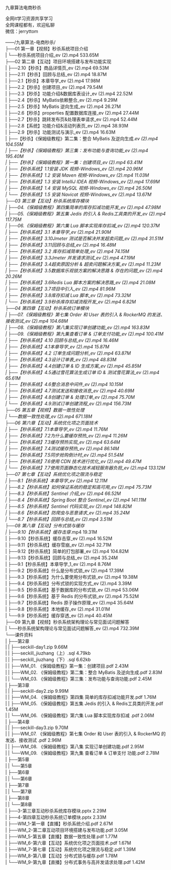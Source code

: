 九章算法电商秒杀

全网it学习资源共享学习<br>全网课程都有，欢迎私聊<br>微信：jerryttom<br>

——/九章算法-电商秒杀/<br> ├──01 第一章【视频】秒杀系统项目介绍<br> | └──秒杀系统项目介绍_ev (2).mp4 533.65M<br> ├──02 第二章【互动】项目环境搭建与发布功能实现<br> | ├──2.10【秒杀】商品详情页_ev (2).mp4 69.53M<br> | ├──2.11【秒杀】回顾与总结_ev (2).mp4 18.87M<br> | ├──2.1【秒杀】本章导学_ev (2).mp4 17.98M<br> | ├──2.2【秒杀】创建项目_ev (2).mp4 79.54M<br> | ├──2.3【秒杀】功能介绍&amp;数据库表设计_ev (2).mp4 22.52M<br> | ├──2.4【秒杀】MyBatis依赖整合_ev (2).mp4 9.29M<br> | ├──2.5【秒杀】MyBatis 逆向生成_ev (2).mp4 26.27M<br> | ├──2.6【秒杀】properties 配置数据库连接_ev (2).mp4 27.44M<br> | ├──2.7【秒杀】跳转发布页&amp;处理表单请求_ev (2).mp4 52.44M<br> | ├──2.8【系统】功能介绍&amp;活动列表页_ev (2).mp4 38.93M<br> | ├──2.9【秒杀】功能测试与演示_ev (2).mp4 16.63M<br> | ├──【秒杀】《保姆级教程》第二集：整合 MyBatis 及逆向生成._ev (2).mp4 104.55M<br> | ├──【秒杀】《保姆级教程》第三集：发布功能与查询功能_ev (2).mp4 195.40M<br> | ├──【秒杀】《保姆级教程》第一集：创建项目_ev (2).mp4 63.41M<br> | ├──【秒杀系统】1.1安装 JDK 视频-Windows_ev (2).mp4 20.96M<br> | ├──【秒杀系统】1.2 安装 Maven 视频-Windows_ev (2).mp4 11.03M<br> | ├──【秒杀系统】1.3 安装 IntelliJ IDEA 视频-Windows_ev (2).mp4 17.69M<br> | ├──【秒杀系统】1.4 安装 MySQL 视频-Windows_ev (2).mp4 26.50M<br> | └──【秒杀系统】1.5 安装 Navicat 视频-Windows_ev (2).mp4 13.67M<br> ├──03 第三章【互动】秒杀系统库存模块<br> | ├──04.《保姆级教程》第四集简单的库存扣减功能开发_ev (2).mp4 47.98M<br> | ├──05.《保姆级教程》第五集 Jedis 的引入 &amp; Redis工具类的开发_ev (2).mp4 117.75M<br> | ├──06.《保姆级教程》第六集 Lua 脚本实现库存扣减_ev (2).mp4 120.37M<br> | ├──【秒杀系统】3.1 本章导学_ev (2).mp4 21.90M<br> | ├──【秒杀系统】3.10Jmeter 测试是否解决并发超卖问题_ev (2).mp4 31.51M<br> | ├──【秒杀系统】3.11回顾与总结_ev (2).mp4 16.48M<br> | ├──【秒杀系统】3.2 库存扣减简单处理_ev (2).mp4 74.15M<br> | ├──【秒杀系统】3.3Jmeter 并发请求测试_ev (2).mp4 47.19M<br> | ├──【秒杀系统】3.4超卖原因分析 &amp; 超卖问题解决方案_ev (2).mp4 11.23M<br> | ├──【秒杀系统】3.5数据库乐观锁方案的解决思路 &amp; 存在的问题_ev (2).mp4 20.26M<br> | ├──【秒杀系统】3.6Redis Lua 脚本方案的解决思路_ev (2).mp4 21.08M<br> | ├──【秒杀系统】3.7项目中引入_ev (2).mp4 81.96M<br> | ├──【秒杀系统】3.8库存扣减 Lua 脚本_ev (2).mp4 73.32M<br> | └──【秒杀系统】3.9秒杀库存扣减流程开发_ev (2).mp4 6.82M<br> ├──04 第四章【互动】秒杀系统订单模块<br> | ├──07.《保姆级教程》第七集 Order 和 User 表的引入 &amp; RockerMQ 的发送、接收测试_ev (2).mp4 104.68M<br> | ├──08.《保姆级教程》第八集实现订单创建功能_ev (2).mp4 163.83M<br> | ├──09.《保姆级教程》第九集查看订单 &amp; 订单支付功能_ev (2).mp4 100.41M<br> | ├──【秒杀系统】4.10 回顾与总结_ev (2).mp4 16.46M<br> | ├──【秒杀系统】4.1本章导学_ev (2).mp4 15.87M<br> | ├──【秒杀系统】4.2 订单生成问题分析_ev (2).mp4 63.87M<br> | ├──【秒杀系统】4.3设计订单表_ev (2).mp4 48.83M<br> | ├──【秒杀系统】4.4创建订单 &amp; ID 生成方案_ev (2).mp4 45.85M<br> | ├──【秒杀系统】4.5通过雪花算法生成订单 ID &amp; 测试雪花算法_ev (2).mp4 65.61M<br> | ├──【秒杀系统】4.6整合消息中间件_ev (2).mp4 10.15M<br> | ├──【秒杀系统】4.7测试发送和接收消息_ev (2).mp4 40.69M<br> | ├──【秒杀系统】4.8创建订单 &amp; 处理订单_ev (2).mp4 75.70M<br> | └──【秒杀系统】4.9测试订单创建流程_ev (2).mp4 156.73M<br> ├──05 第五章【视频】数据一致性处理<br> | └──数据一致性处理_ev (2).mp4 671.18M<br> ├──06 第六章【互动】系统优化项之页面技术<br> | ├──【秒杀系统】7.1本章导学_ev (2).mp4 11.76M<br> | ├──【秒杀系统】7.2为什么要缓存预热_ev (2).mp4 11.26M<br> | ├──【秒杀系统】7.3缓存预热实现_ev (2).mp4 63.64M<br> | ├──【秒杀系统】7.4测试缓存预热_ev (2).mp4 86.14M<br> | ├──【秒杀系统】7.5同步抢购倒计时_ev (2).mp4 51.54M<br> | ├──【秒杀系统】7.6使用 CDN 技术进行优化_ev (2).mp4 49.47M<br> | └──【秒杀系统】7.7使用页面静态化技术减轻服务器负担_ev (2).mp4 133.12M<br> ├──07 第七章【互动】系统优化项之限流与稳定<br> | ├──8.1【秒杀系统】本章导学_ev (2).mp4 12.11M<br> | ├──8.2【秒杀系统】如何保证系统的稳定和高可用_ev (2).mp4 75.73M<br> | ├──8.3【秒杀系统】Sentinel 介绍_ev (2).mp4 66.52M<br> | ├──8.4【秒杀系统】Spring Boot 整合 Sentinel_ev (2).mp4 141.11M<br> | ├──8.5【秒杀系统】Sentinel 代码实现_ev (2).mp4 148.82M<br> | ├──8.6【秒杀系统】防爬虫与恶意请求_ev (2).mp4 35.24M<br> | └──8.7【秒杀系统】回顾与总结_ev (2).mp4 3.51M<br> ├──08 第八章【互动】分布式锁与缓存<br> | ├──9.10【秒杀系统】缓存击穿_.mp4 19.31M<br> | ├──9.10【秒杀系统】缓存击穿_ev (2).mp4 16.52M<br> | ├──9.11【秒杀系统】缓存雪崩_ev (2).mp4 32.71M<br> | ├──9.12【秒杀系统】简单的打包部署_ev (2).mp4 104.82M<br> | ├──9.13【秒杀系统】回顾与总结_ev (2).mp4 35.24M<br> | ├──9.1【秒杀系统】本章导学_1_ev (2).mp4 8.76M<br> | ├──9.2【秒杀系统】什么是分布式锁_ev (2).mp4 17.39M<br> | ├──9.3【秒杀系统】为什么要使用分布式锁_ev (2).mp4 19.38M<br> | ├──9.4【秒杀系统】分布式锁的实现方式_ev (2).mp4 3.39M<br> | ├──9.5【秒杀系统】基于数据库的分布式锁_ev (2).mp4 53.06M<br> | ├──9.6【秒杀系统】基于 Redis 的分布式锁_ev (2).mp4 75.52M<br> | ├──9.7【秒杀系统】Redis 原子操作原理_ev (2).mp4 35.64M<br> | ├──9.8【秒杀系统】本地缓存_ev (2).mp4 31.01M<br> | └──9.9【秒杀系统】缓存穿透_ev (2).mp4 40.45M<br> ├──09 第九章【视频】秒杀系统架构理论与常见面试问题解答<br> | └──秒杀系统架构理论与常见面试问题解答_ev (2).mp4 732.39M<br> └──课件资料<br> | ├──第2章<br> | | ├──seckill-day1.zip 9.66M<br> | | ├──seckill_jiuzhang（上）.sql 4.79kb<br> | | ├──seckill_jiuzhang（下）.sql 6.62kb<br> | | ├──WM_01. 《保姆级教程》第一集：创建项目.pdf 2.43M<br> | | ├──WM_02. 《保姆级教程》第二集：整合 MyBatis 及逆向生成.pdf 2.83M<br> | | └──WM_03. 《保姆级教程》第三集：发布功能与查询功能.pdf 2.45M<br> | ├──第3章<br> | | ├──seckill-day2.zip 9.99M<br> | | ├──WM_04. 《保姆级教程》第四集 简单的库存扣减功能开发.pdf 1.76M<br> | | ├──WM_05. 《保姆级教程》第五集 Jedis 的引入 &amp; Redis工具类的开发.pdf 1.45M<br> | | └──WM_06. 《保姆级教程》第六集 Lua 脚本实现库存扣减 .pdf 2.06M<br> | ├──第4章<br> | | ├──seckill-day3.zip 9.70M<br> | | ├──WM_07. 《保姆级教程》第七集 Order 和 User 表的引入 &amp; RockerMQ 的发送、接收测试 .pdf 2.96M<br> | | ├──WM_08. 《保姆级教程》第八集 实现订单创建功能.pdf 2.95M<br> | | └──WM_09. 《保姆级教程》第九集 查看订单 &amp; 订单支付 功能.pdf 2.78M<br> | ├──第5章<br> | | └──第5章<br> | ├──第6章<br> | | └──第6章<br> | ├──第7章<br> | | └──第7章<br> | ├──第8章<br> | | └──第8章<br> | ├──3-第三章互动秒杀系统库存模块.pptx 2.29M<br> | ├──4-第四章互动秒杀系统订单模块.pptx 2.33M<br> | ├──WM_1-第一章【直播】秒杀系统介绍.pdf 2.67M<br> | ├──WM_2-第二章互动项目环境搭建与发布功能.pdf 3.05M<br> | ├──WM_5-第五章【直播】数据一致性处理.pdf 1.77M<br> | ├──WM_6-第六章【互动】系统优化项之页面技术.pdf 1.67M<br> | ├──WM_7-第七章【互动】系统优化项之限流与稳定.pdf 1.39M<br> | ├──WM_8-第八章【互动】分布式锁与缓存.pdf 1.78M<br> | └──WM_9-第九章【直播】分布式事务与高并发请求处理.pdf 1.42M